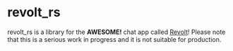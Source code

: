# revolt_rs
revolt_rs is a library for the **AWESOME!** chat app called [Revolt](https://www.revolt.chat)!
Please note that this is a serious work in progress and it is not suitable for production.